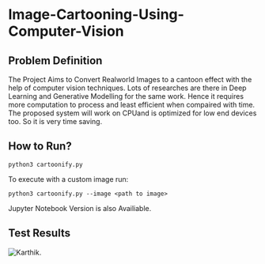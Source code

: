 # Image-Cartooning-Using-Computer-Vision


## Problem Definition

The Project Aims to Convert Realworld Images to a cantoon effect with the help of computer vision techniques. Lots of researches are there in Deep Learning and Generative Modelling for the same work. Hence it requires more computation to process and least efficient when compaired with time. The proposed system will work on CPUand is optimized for low end devices too. So it is very time saving.

## How to Run?
```
python3 cartoonify.py

```

To execute with a custom image run:

``` 
python3 cartoonify.py --image <path to image>

```

Jupyter Notebook Version is also Availiable.


## Test Results

![Karthik](https://github.com/karthik1997/Image-Cartooning-Using-Computer-Vision/karthik.png).
